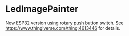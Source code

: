 # LedImagePainter
New ESP32 version using rotary push button switch.
See https://www.thingiverse.com/thing:4613446 for details.
